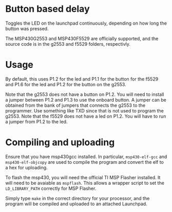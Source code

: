 # Button based delay

Toggles the LED on the launchpad continuously, depending on how long the button was pressed.

The MSP430G2553 and MSP430F5529 are officially supported, and the source code is in the g2553 and f5529 folders, respectivly.

# Usage

By default, this uses P1.2 for the led and P1.1 for the button for the f5529 and P1.6 for the led and P1.2 for the button on the g2553.

Note that the g2553 does not have a button on P1.2. You will need to install a jumper between P1.2 and P1.3 to use the onboard button. A jumper can be obtained from the bank of jumpers that connects the g2553 to the programmer. Use something like TXD since that is not used to program the g2553.
Note that the f5529 does not have a led on P1.2. You will have to run a jumper from P1.2 to the led.

# Compiling and uploading

Ensure that you have msp430gcc installed. In particular, `msp430-elf-gcc` and `msp430-elf-objcopy` are used to compile the program and convert the elf to a hex for uploading.

To flash the msp430, you will need the official TI MSP Flasher installed. It will need to be avaiable as `mspflash`. This allows a wrapper script to set the `LD_LIBRARY_PATH` correctly for MSP Flasher.

Simply type `make` in the correct directory for your processor, and the program will be compiled and uploaded to an attached Launchpad.

